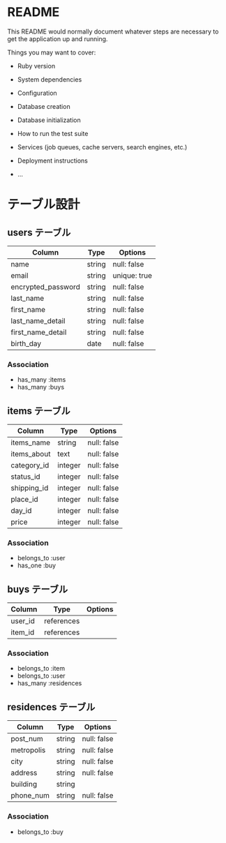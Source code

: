 # README

This README would normally document whatever steps are necessary to get the
application up and running.

Things you may want to cover:

* Ruby version

* System dependencies

* Configuration

* Database creation

* Database initialization

* How to run the test suite

* Services (job queues, cache servers, search engines, etc.)

* Deployment instructions

* ...

# テーブル設計

## users テーブル

| Column                | Type   | Options      |
| --------------------- | ------ | ------------ |
| name                  | string | null: false  |
| email                 | string | unique: true |
| encrypted_password    | string | null: false  |
| last_name             | string | null: false  |
| first_name            | string | null: false  |
| last_name_detail      | string | null: false  |
| first_name_detail     | string | null: false  |
| birth_day             | date   | null: false  |


### Association
- has_many :items
- has_many :buys

## items テーブル
| Column      | Type    | Options     |
| ----------- | ------- | ----------- |
| items_name  | string  | null: false |
| items_about | text    | null: false |
| category_id | integer | null: false |
| status_id   | integer | null: false |
| shipping_id | integer | null: false |
| place_id    | integer | null: false |
| day_id      | integer | null: false |
| price       | integer | null: false |



### Association
- belongs_to :user
- has_one :buy

## buys テーブル
| Column  | Type       | Options |
| ------  | ---------- | ------- |
| user_id | references |         |
| item_id | references |         |


### Association
- belongs_to :item
- belongs_to :user
- has_many :residences



## residences テーブル
| Column     | Type   | Options     |
| ------     | ------ | ----------- |
| post_num   | string | null: false |
| metropolis | string | null: false |
| city       | string | null: false |
| address    | string | null: false |
| building   | string |             |
| phone_num  | string | null: false |

### Association
- belongs_to :buy

